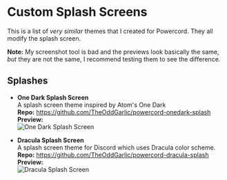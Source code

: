 # Custom Splash Screens
This is a list of *very similar* themes that I created for Powercord. They all modify the splash screen.

**Note:** My screenshot tool is bad and the previews look basically the same, *but* they are not the same, I recommend testing them to see the difference.

## Splashes
- **One Dark Splash Screen** \
  A splash screen theme inspired by Atom's One Dark \
  **Repo:** https://github.com/TheOddGarlic/powercord-onedark-splash \
  **Preview:** \
  ![One Dark Splash Screen](https://bananas.is-inside.me/GNe7zrw5.png)

- **Dracula Splash Screen** \
  A splash screen theme for Discord which uses Dracula color scheme. \
  **Repo:** https://github.com/TheOddGarlic/powercord-dracula-splash \
  **Preview:** \
  ![Dracula Splash Screen](https://bananas.is-inside.me/mrnswK4T.png)
